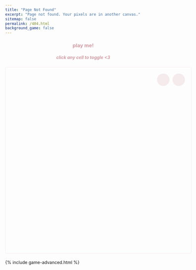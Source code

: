 ```yaml
---
title: "Page Not Found"
excerpt: "Page not found. Your pixels are in another canvas."
sitemap: false
permalink: /404.html
background_game: false
---
```


<div class="instructions">
  <h3>play me!</h3>
  <h5>click any cell to toggle <3</h5>
</div>

<div class="game-container large-game">
  <canvas id="interactive-canvas"></canvas>
  <div class="game-controls-404">
    <button id="play-pause-btn" class="game-button">
      <i class="fas fa-play"></i>
    </button>
    <button id="shuffle-btn" class="game-button">
      <i class="fas fa-random"></i>
    </button>
  </div>
</div>

<style>
.game-container.large-game {
  height: 600px;
  width: 600px;
  position: relative;
  margin: 20px auto;
  border: 1px solid rgba(211, 156, 164, 0.2);
  border-radius: 4px;
}

.game-controls-404 {
  position: absolute;
  right: 20px;
  top: 20px;
  display: flex;
  gap: 10px;
  z-index: 1000;
}

.game-button {
  width: 40px;
  height: 40px;
  border: none;
  border-radius: 50%;
  background: rgba(211, 156, 164, 0.2);
  color: #d39ca4;
  cursor: pointer;
  display: flex;
  align-items: center;
  justify-content: center;
  font-size: 20px;
  transition: all 0.3s ease;
}

.game-button:hover {
  background: rgba(211, 156, 164, 0.3);
}

.instructions {
  text-align: center;
  margin: 20px auto;
  max-width: 600px;
  color: #d39ca4;
}
</style>

{% include game-advanced.html %}

<script>
const PATTERNS = [
  {
    name: "diamond",
    pattern: [
      [0, 0, 0, 0, 1, 1, 1, 1, 0, 0, 0, 0],
      [0, 0, 0, 0, 0, 0, 0, 0, 0, 0, 0, 0],
      [0, 0, 1, 1, 1, 1, 1, 1, 1, 1, 0, 0],
      [0, 0, 0, 0, 0, 0, 0, 0, 0, 0, 0, 0],
      [1, 1, 1, 1, 1, 1, 1, 1, 1, 1, 1, 1],
      [0, 0, 0, 0, 0, 0, 0, 0, 0, 0, 0, 0],
      [0, 0, 1, 1, 1, 1, 1, 1, 1, 1, 0, 0],
      [0, 0, 0, 0, 0, 0, 0, 0, 0, 0, 0, 0],
      [0, 0, 0, 0, 1, 1, 1, 1, 0, 0, 0, 0]
    ]
  },
  {
    name: "rotor",
    pattern: [
      [0, 0, 0, 0, 0, 0, 0, 1, 0, 0, 0, 0, 0, 0],
      [0, 0, 0, 0, 0, 0, 1, 0, 1, 0, 0, 0, 0, 0],
      [0, 0, 0, 0, 0, 0, 0, 1, 0, 0, 0, 0, 0, 0],
      [0, 0, 0, 0, 0, 0, 0, 0, 0, 0, 0, 0, 0, 0],
      [0, 0, 0, 0, 0, 1, 1, 1, 1, 1, 0, 0, 0, 0],
      [0, 0, 0, 0, 1, 0, 0, 0, 0, 0, 1, 0, 1, 1],
      [0, 0, 0, 1, 0, 1, 1, 1, 1, 0, 1, 0, 1, 1],
      [0, 0, 0, 1, 0, 0, 0, 0, 0, 0, 1, 0, 0, 0],
      [1, 1, 0, 1, 0, 1, 1, 1, 1, 0, 1, 0, 0, 0],
      [1, 1, 0, 1, 0, 0, 0, 0, 0, 1, 0, 0, 0, 0],
      [0, 0, 0, 0, 1, 1, 1, 1, 1, 0, 0, 0, 0, 0],
      [0, 0, 0, 0, 0, 0, 0, 0, 0, 0, 0, 0, 0, 0],
      [0, 0, 0, 0, 0, 0, 1, 0, 0, 0, 0, 0, 0, 0],
      [0, 0, 0, 0, 0, 1, 0, 1, 0, 0, 0, 0, 0, 0],
      [0, 0, 0, 0, 0, 0, 1, 0, 0, 0, 0, 0, 0, 0]
    ]
  },
  {
    name: "acorn",
    pattern: [
      [0, 0, 0, 0, 0, 0, 0, 0, 0, 0, 0, 0],
      [0, 0, 0, 0, 1, 0, 0, 0, 0, 0, 0, 0],
      [0, 0, 0, 0, 0, 0, 1, 0, 0, 0, 0, 0],
      [0, 0, 0, 1, 1, 0, 0, 1, 1, 1, 0, 0],
      [0, 0, 0, 0, 0, 0, 0, 0, 0, 0, 0, 0],
    ]
  }
];

class InteractiveGameOfLife extends GameOfLife {
  constructor(config) {
    super(config);
    this.running = false;
    this.currentPatternIndex = 0;
    const playPauseBtn = document.getElementById(this.config.playPauseBtnId);
    playPauseBtn.innerHTML = '<i class="fas fa-play"></i>';
    this.setupInteractivity();
    this.setPattern(PATTERNS[0].pattern);
  }

  setupInteractivity() {
    this.canvas.addEventListener('click', (e) => {
      if (this.running) return;
      
      const rect = this.canvas.getBoundingClientRect();
      const x = e.clientX - rect.left;
      const y = e.clientY - rect.top;
      
      const col = Math.floor(x / this.config.cellSize);
      const row = Math.floor(y / this.config.cellSize);
      
      if (row >= 0 && row < this.rows && col >= 0 && col < this.cols) {
        this.grid[row][col] = !this.grid[row][col];
        this.drawGrid();
      }
    });

    const shuffleBtn = document.getElementById('shuffle-btn');
    shuffleBtn.addEventListener('click', () => this.cyclePattern());
  }

  cyclePattern() {
    this.currentPatternIndex = (this.currentPatternIndex + 1) % PATTERNS.length;
    this.setPattern(PATTERNS[this.currentPatternIndex].pattern);
  }

  setPattern(pattern) {
    this.grid = Array(this.rows).fill().map(() => Array(this.cols).fill(false));
    
    const centerRow = Math.floor(this.rows / 2);
    const centerCol = Math.floor(this.cols / 2);
    
    const startRow = centerRow - Math.floor(pattern.length / 2);
    const startCol = centerCol - Math.floor(pattern[0].length / 2);
    
    for (let i = 0; i < pattern.length; i++) {
      for (let j = 0; j < pattern[0].length; j++) {
        if (pattern[i][j]) {
          this.grid[startRow + i][startCol + j] = true;
        }
      }
    }
    
    this.drawGrid();
  }

  drawGrid() {
    this.ctx.clearRect(0, 0, this.canvas.width, this.canvas.height);
    
    this.ctx.beginPath();
    this.ctx.strokeStyle = 'rgba(211, 156, 164, 0.1)';
    this.ctx.lineWidth = 1;

    for (let x = 0; x <= this.cols; x++) {
      this.ctx.moveTo(x * this.config.cellSize, 0);
      this.ctx.lineTo(x * this.config.cellSize, this.canvas.height);
    }

    for (let y = 0; y <= this.rows; y++) {
      this.ctx.moveTo(0, y * this.config.cellSize);
      this.ctx.lineTo(this.canvas.width, y * this.config.cellSize);
    }
    
    this.ctx.stroke();

    for (let i = 0; i < this.rows; i++) {
      for (let j = 0; j < this.cols; j++) {
        if (this.grid[i][j]) {
          const centerX = j * this.config.cellSize + this.config.cellSize/2;
          const centerY = i * this.config.cellSize + this.config.cellSize/2;
          
          this.ctx.fillStyle = this.newCells.has(`${i},${j}`) ? 
            this.config.colors.newCell : 
            this.config.colors.cell;
          
          this.drawHeart(centerX, centerY);
        }
      }
    }
  }
}

window.addEventListener('load', () => {
  const game = new InteractiveGameOfLife({
    canvasId: 'interactive-canvas',
    playPauseBtnId: 'play-pause-btn',
    cellSize: 20,
    updateInterval: 200,
    dimensions: { width: 600, height: 600 },
    colors: {
      cell: '#d39ca4',
      newCell: '#f54242'
    }
  });
});
</script>